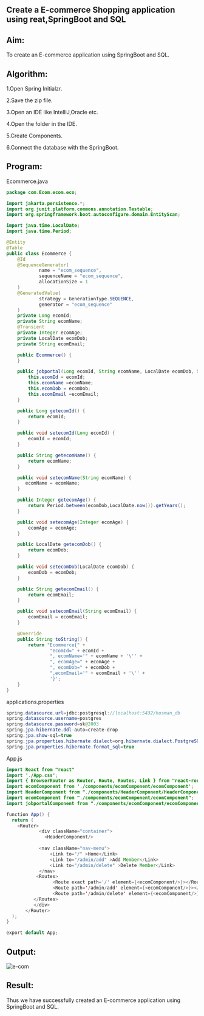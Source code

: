 ## Create a E-commerce Shopping application using reat,SpringBoot and SQL
## Aim:
To create an E-commerce application using SpringBoot and SQL.

## Algorithm:
1.Open Spring Initialzr.

2.Save the zip file.

3.Open an IDE like IntelliJ,Oracle etc.

4.Open the folder in the IDE.

5.Create Components.

6.Connect the database with the SpringBoot.

## Program:
Ecommerce.java
```java
package com.Ecom.ecom.eco;

import jakarta.persistence.*;
import org.junit.platform.commons.annotation.Testable;
import org.springframework.boot.autoconfigure.domain.EntityScan;

import java.time.LocalDate;
import java.time.Period;

@Entity
@Table
public class Ecommerce {
    @Id
    @SequenceGenerator(
            name = "ecom_sequence",
            sequenceName = "ecom_sequence",
            allocationSize = 1
    )
    @GeneratedValue(
            strategy = GenerationType.SEQUENCE,
            generator = "ecom_sequence"
    )
    private Long ecomId;
    private String ecomName;
    @Transient
    private Integer ecomAge;
    private LocalDate ecomDob;
    private String ecomEmail;

    public Ecommerce() {
    }

    public jobportal(Long ecomId, String ecomName, LocalDate ecomDob, String ecomEmail) {
        this.ecomId = ecomId;
        this.ecomName =ecomName;
        this.ecomDob = ecomDob;
        this.ecomEmail =ecomEmail;
    }

    public Long getecomId() {
        return ecomId;
    }

    public void setecomId(Long ecomId) {
        ecomId = ecomId;
    }

    public String getecomName() {
        return ecomName;
    }

    public void setecomName(String ecomName) {
       ecomName = ecomName;
    }

    public Integer getecomAge() {
        return Period.between(ecomDob,LocalDate.now()).getYears();
    }

    public void setecomAge(Integer ecomAge) {
        ecomAge = ecomAge;
    }

    public LocalDate getecomDob() {
        return ecomDob;
    }

    public void setecomDob(LocalDate ecomDob) {
        ecomDob = ecomDob;
    }

    public String getecomEmail() {
        return ecomEmail;
    }

    public void setecomEmail(String ecomEmail) {
        ecomEmail = ecomEmail;
    }

    @Override
    public String toString() {
        return "Ecommerce{" +
                "ecomId=" + ecomId +
                ", ecomName='" + ecomName + '\'' +
                ", ecomAge=" + ecomAge +
                ", ecomDob=" + ecomDob +
                ",ecomEmail='" + ecomEmail + '\'' +
                '}';
    }
}
```
applications.properties
```java
spring.datasource.url=jdbc:postgresql://localhost:5432/hosman_db
spring.datasource.username=postgres
spring.datasource.password=sk@2003
spring.jpa.hibernate.ddl-auto=create-drop
spring.jpa.show-sql=true
spring.jpa.properties.hibernate.dialect=org.hibernate.dialect.PostgreSQLDialect
spring.jpa.properties.hibernate.format_sql=true
```
App.js
```java
import React from "react"
import './App.css';
import { BrowserRouter as Router, Route, Routes, Link } from "react-router-dom";
import ecomComponent from './components/ecomComponent/ecomComponent';
import HeaderComponent from "./components/HeaderComponent/HeaderComponent";
import ecomComponent from "./components/ecomComponent/ecomComponent";
import jobportalComponent from "./components/ecomComponent/ecomComponent";

function App() {
  return (
    <Router>
            <div className="container">
              <HeaderComponent/>
              
            <nav className="nav-menu">
                <Link to="/" >Home</Link>
                <Link to="/admin/add" >Add Member</Link>
                <Link to="/admin/delete" >Delete Member</Link>
            </nav>
           <Routes>
                 <Route exact path='/' element={<ecomComponent/>}></Route>
                 <Route path='/admin/add' element={<ecomComponent/>}></Route>
                 <Route path='/admin/delete' element={<ecomComponent/>}></Route>
          </Routes>
          </div>
       </Router>
  );
}

export default App;
```
## Output:
![e-com](https://github.com/SarankumarJ/E-Commerce-Shopping-Application/assets/94778101/ec2371f9-5af2-4147-a82f-5c7886613ee0)


## Result:
Thus we have successfully created an E-commerce application using SpringBoot and SQL.
